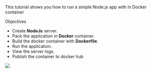 This tutorial shows you how to run a simple Node.js app with in Docker container

Objectives
- Create **NodeJs** server.
- Pack the application in **Docker** container.
- Build the docker container with **Dockerfile**.
- Run the application.
- View the server logs.
- Publish the container to docker hub

![](https://www.whizlabs.com/blog/wp-content/uploads/2019/08/docker-fundamentals.png) 